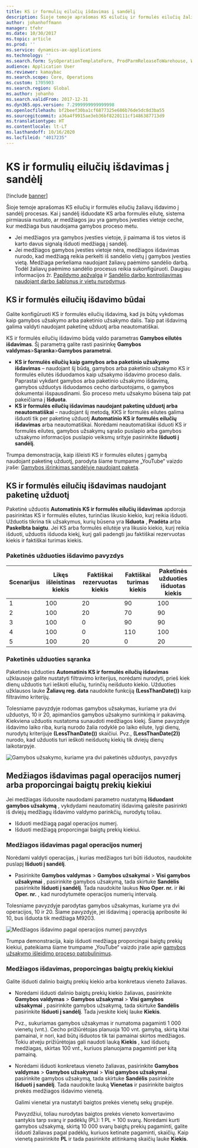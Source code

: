 ```yaml
---
title: KS ir formulių eilučių išdavimas į sandėlį
description: Šioje temoje aprašomas KS eilučių ir formulės eilučių žaliavų išdavimo į sandėlį procesas.
author: johanhoffmann
manager: tfehr
ms.date: 10/30/2017
ms.topic: article
ms.prod: ''
ms.service: dynamics-ax-applications
ms.technology: ''
ms.search.form: SysOperationTemplateForm, ProdParmReleaseToWarehouse, WHSReleaseToWarehouseProdBOM
audience: Application User
ms.reviewer: kamaybac
ms.search.scope: Core, Operations
ms.custom: 1705903
ms.search.region: Global
ms.author: johanho
ms.search.validFrom: 2017-12-31
ms.dyn365.ops.version: 7.2999999999999998
ms.openlocfilehash: bf2beef30ba1cf6877325e686b76de5dc8d3ba55
ms.sourcegitcommit: a36a4f9915ae3eb36bf8220111cf1486387713d9
ms.translationtype: HT
ms.contentlocale: lt-LT
ms.lasthandoff: 10/16/2020
ms.locfileid: "4017235"
---
```

# <a name="release-bom-and-formula-lines-to-the-warehouse"></a>KS ir formulių eilučių išdavimas į sandėlį

[!include [banner](../includes/banner.md)]

Šioje temoje aprašomas KS eilučių ir formulės eilučių žaliavų išdavimo į sandėlį procesas. Kai į sandėlį išduodate KS arba formulės eilutę, sistema pirmiausia nustato, ar medžiagos jau yra gamybos įvesties vietoje ceche, kur medžiaga bus naudojama gamybos proceso metu.

- Jei medžiagos yra gamybos įvesties vietoje, ji paimama iš tos vietos iš karto davus signalą išduoti medžiagą į sandėlį.
- Jei medžiagos gamybos įvesties vietoje nėra, medžiagos išdavimas nurodo, kad medžiagą reikia perkelti iš sandėlio vietų į gamybos įvesties vietą. Medžiaga perkeliama naudojant žaliavų paėmimo sandėlio darbą. Todėl žaliavų paėmimo sandėlio procesus reikia sukonfigūruoti. Daugiau informacijos žr. [Papildymo apžvalga](../warehousing/replenishment.md) ir [Sandėlio darbo kontroliavimas naudojant darbo šablonus ir vietų nurodymus](../warehousing/control-warehouse-location-directives.md).

## <a name="methods-for-releasing-bom-and-formula-lines"></a>KS ir formulės eilučių išdavimo būdai

Galite konfigūruoti KS ir formulės eilučių išdavimą, kad jis būtų vykdomas kaip gamybos užsakymo arba paketinio užsakymo dalis. Taip pat išdavimą galima valdyti naudojant paketinę užduotį arba neautomatiškai.

KS ir formulės eilučių išdavimo būdą valdo parametras **Gamybos eilutės išdavimas**. Šį parametrą galite rasti pasirinkę **Gamybos valdymas**\>**Sąranka**\>**Gamybos parametrai**.

- **KS ir formulės eilučių kaip gamybos arba paketinio užsakymo išdavimas** – naudojant šį būdą, gamybos arba paketinio užsakymo KS ir formulės eilutės išduodamos kaip užsakymo išdavimo proceso dalis. Paprastai vykdant gamybos arba paketinio užsakymo išdavimą, gamybos užduotys išduodamos cecho darbuotojams, o gamybos dokumentai išspausdinami. Šio proceso metu užsakymo būsena taip pat pakeičiama į **Išduota**.
- **KS ir formulės eilučių išdavimas naudojant paketinę užduotį arba neautomatiškai** – naudojant šį metodą, KKS ir formulės eilutes galima išduoti tik per paketinę užduotį **Automatinio KS ir formulės eilučių išdavimas** arba neautomatiškai. Norėdami neautomatiškai išduoti KS ir formulės eilutes, gamybos užsakymų sąrašo puslapio arba gamybos užsakymo informacijos puslapio veiksmų srityje pasirinkite **Išduoti į sandėlį**.

Trumpa demonstracija, kaip išleisti KS ir formulės eilutes į gamybą naudojant paketinę užduotį, parodyta šiame trumpame „YouTube“ vaizdo įraše: [Gamybos išrinkimas sandėlyje naudojant paketą](https://www.youtube.com/watch?v=8urAJn50dQ8).

## <a name="releasing-the-bom-and-formula-lines-by-using-a-batch-job"></a>KS ir formulės eilučių išdavimas naudojant paketinę užduotį

Paketinė užduotis **Automatinis KS ir formulės eilučių išdavimas** apdoroja pasirinktas KS ir formulės eilutes, turinčias likusio kiekio, kurį reikia išduoti. Užduotis tikrina tik užsakymus, kurių būsena yra **Išduota** , **Pradėta** arba **Paskelbta baigtu**. Jei KS arba formulės eilutėje yra likusio kiekio, kurį reikia išduoti, užduotis išduoda kiekį, kurį gali padengti jau faktiškai rezervuotas kiekis ir faktiškai turimas kiekis.

### <a name="example-of-a-batch-job-release"></a>Paketinės užduoties išdavimo pavyzdys

| Scenarijus | Likęs išleistinas kiekis | Faktiškai rezervuotas kiekis | Faktiškai turimas kiekis | Paketinės užduoties išduotas kiekis |
|----------|-------------------------------|------------------------------|-------------------------------|------------------------------------|
| 1        | 100                           | 20                           | 90                            | 100                                |
| 2        | 100                           | 20                           | 70                            | 90                                 |
| 3        | 100                           | 0                            | 90                            | 90                                 |
| 4        | 100                           | 0                            | 110                           | 100                                |
| 5        | 100                           | 20                           | 0                             | 20                                 |

### <a name="batch-job-setup"></a>Paketinės užduoties sąranka

Paketinės užduoties **Automatinis KS ir formulės eilučių išdavimas** užklausoje galite nustatyti filtravimo kriterijus, norėdami nurodyti, prieš kiek dienų užduotis turi ieškoti eilučių, turinčių neišduoto kiekio. Užduoties užklausos lauke **Žaliavų reg. data** naudokite funkciją **(LessThanDate())** kaip filtravimo kriterijų.

Tolesniame pavyzdyje rodomas gamybos užsakymas, kuriame yra dvi užduotys, 10 ir 20, apimančios gamybos užsakymo surinkimą ir pakavimą. Kiekviena užduotis nustatoma sunaudoti medžiagos kiekį. Šiame pavyzdyje išdavimo laiko riba, kurią nurodo žalia rodyklė po laiko eilute, lygi dienų, nurodytų kriterijuje **(LessThanDate())** skaičiui. Pvz., **(LessThanDate(2))** nurodo, kad užduotis turi ieškoti neišduotų kiekių tik dviejų dienų laikotarpyje.

![Gamybos užsakymo, kuriame yra dvi paketinės užduotys, pavyzdys](media/bach-job-setup.PNG)

## <a name="releasing-material-per-operation-number-or-in-proportion-to-the-amount-of-finished-goods"></a>Medžiagos išdavimas pagal operacijos numerį arba proporcingai baigtų prekių kiekiui

Jei medžiagas išduosite naudodami parametro nustatymą **Išduodant gamybos užsakymą** , vykdydami neautomatinį išdavimą galėsite pasirinkti iš dviejų medžiagų išdavimo valdymo parinkčių, nurodytų toliau.

- Išduoti medžiagą pagal operacijos numerį.
- Išduoti medžiagą proporcingai baigtų prekių kiekiui.

### <a name="release-material-per-operation-number"></a>Medžiagos išdavimas pagal operacijos numerį

Norėdami valdyti operacijas, į kurias medžiagos turi būti išduotos, naudokite puslapį **Išduoti į sandėlį**.

- Pasirinkite **Gamybos valdymas** \> **Gamybos užsakymai** \> **Visi gamybos užsakymai** , pasirinkite gamybos užsakymą, tada skirtuke **Sandėlis** pasirinkite **Išduoti į sandėlį**. Tada naudokite laukus **Nuo Oper. nr.** ir **iki Oper. nr.** , kad nurodytumėte operacijos numerių intervalą.

Tolesniame pavyzdyje parodytas gamybos užsakymas, kuriame yra dvi operacijos, 10 ir 20. Šiame pavyzdyje, jei išdavimą į operaciją apribosite iki 10, bus išduota tik medžiaga M9203.

![Medžiagos išdavimo pagal operacijos numerį pavyzdys](media/two-operations.PNG)

Trumpa demonstracija, kaip išduoti medžiagą proporcingai baigtų prekių kiekiui, pateikiama šiame trumpame „YouTube“ vaizdo įraše apie [gamybos užsakymo išleidimo proceso patobulinimus](https://www.youtube.com/watch?v=Rm3ojAz6Zu0).

### <a name="release-material-in-proportion-to-the-amount-of-finished-goods"></a>Medžiagos išdavimas, proporcingas baigtų prekių kiekiui

Galite išduoti dalinio baigtų prekių kiekio arba konkretaus vieneto žaliavas.

- Norėdami išduoti dalinio baigtų prekių kiekio žaliavas, pasirinkite **Gamybos valdymas** \> **Gamybos užsakymai** \> **Visi gamybos užsakymai** , pasirinkite gamybos užsakymą, tada skirtuke **Sandėlis** pasirinkite **Išduoti į sandėlį**. Tada įveskite kiekį lauke **Kiekis**.

    Pvz., sukuriamas gamybos užsakymas ir numatoma pagaminti 1 000 vienetų (vnt.). Cecho prižiūrėtojas planuoja 100 vnt. gamybą, skirtą kitai pamainai, ir nori, kad būtų išduotos tik tai pamainai skirtos medžiagos. Tokiu atveju prižiūrėtojas gali naudoti lauką **Kiekis** , kad išduotų medžiagas, skirtas 100 vnt., kuriuos planuojama pagaminti per kitą pamainą.

- Norėdami išduoti konkretaus vieneto žaliavas, pasirinkite **Gamybos valdymas** \> **Gamybos užsakymai** \> **Visi gamybos užsakymai** , pasirinkite gamybos užsakymą, tada skirtuke **Sandėlis** pasirinkite **Išduoti į sandėlį**. Tada naudokite lauką **Vienetas** ir pasirinkite baigtos prekės medžiagos išdavimo vienetą.

    Galimi vienetai yra nustatyti baigtos prekės vienetų sekų grupėje.

    Pavyzdžiui, toliau nurodytas baigtos prekės vieneto konvertavimo santykis tarp svarų ir padėklų (PL): 1 PL = 100 svarų. Norėdami kurti gamybos užsakymą, skirtą 10 000 svarų baigtų prekių pagaminti, galite išduoti žaliavas pagal padėklų, kuriuos ketinate pagaminti, skaičių. Kaip vienetą pasirinkite **PL** ir tada pasirinkite atitinkamą skaičių lauke **Kiekis**.
